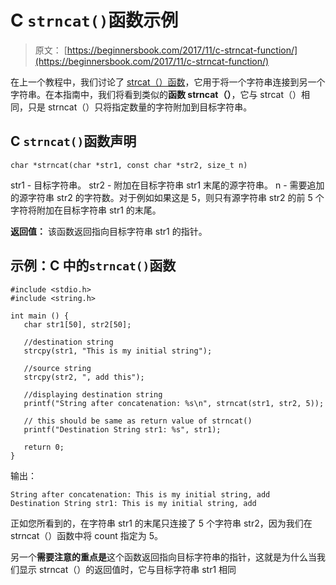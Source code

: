 # C `strncat()`函数示例

> 原文： [https://beginnersbook.com/2017/11/c-strncat-function/](https://beginnersbook.com/2017/11/c-strncat-function/)

在上一个教程中，我们讨论了 [strcat（）函数](https://beginnersbook.com/2017/11/c-strcat-function-with-example/)，它用于将一个字符串连接到另一个字符串。在本指南中，我们将看到类似的**函数 strncat（）**，它与 strcat（）相同，只是 strncat（）只将指定数量的字符附加到目标字符串。

## C `strncat()`函数声明

```
char *strncat(char *str1, const char *str2, size_t n)
```

str1 - 目标字符串。
str2 - 附加在目标字符串 str1 末尾的源字符串。
n - 需要追加的源字符串 str2 的字符数。对于例如如果这是 5，则只有源字符串 str2 的前 5 个字符将附加在目标字符串 str1 的末尾。

**返回值：**
该函数返回指向目标字符串 str1 的指针。

## 示例：C 中的`strncat()`函数

```
#include <stdio.h>
#include <string.h>

int main () {
   char str1[50], str2[50];

   //destination string
   strcpy(str1, "This is my initial string");

   //source string
   strcpy(str2, ", add this");

   //displaying destination string
   printf("String after concatenation: %s\n", strncat(str1, str2, 5));

   // this should be same as return value of strncat()
   printf("Destination String str1: %s", str1);

   return 0;
}
```

输出：

```
String after concatenation: This is my initial string, add
Destination String str1: This is my initial string, add
```

正如您所看到的，在字符串 str1 的末尾只连接了 5 个字符串 str2，因为我们在 strncat（）函数中将 count 指定为 5。

另一个**需要注意的重点是**这个函数返回指向目标字符串的指针，这就是为什么当我们显示 strncat（）的返回值时，它与目标字符串 str1 相同